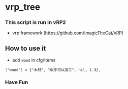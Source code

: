 # vrp_tree

### This script is run in vRP2
- vrp framework (https://github.com/ImagicTheCat/vRP)

## How to use it
- add `wood` in cfg\items
```
["wood"] = {"木材", "似乎可以加工", nil, 1.3},
```

### Have Fun
